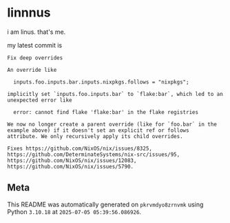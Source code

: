 # linnnus

i am linus. that's me.

my latest commit is

```
Fix deep overrides

An override like

  inputs.foo.inputs.bar.inputs.nixpkgs.follows = "nixpkgs";

implicitly set `inputs.foo.inputs.bar` to `flake:bar`, which led to an
unexpected error like

  error: cannot find flake 'flake:bar' in the flake registries

We now no longer create a parent override (like for `foo.bar` in the
example above) if it doesn't set an explicit ref or follows
attribute. We only recursively apply its child overrides.

Fixes https://github.com/NixOS/nix/issues/8325, https://github.com/DeterminateSystems/nix-src/issues/95, https://github.com/NixOS/nix/issues/12083, https://github.com/NixOS/nix/issues/5790.
```

## Meta

This README was automatically generated on `pkrvmdyo8zrnvmk` using Python
`3.10.18` at `2025-07-05 05:39:56.086926`.
